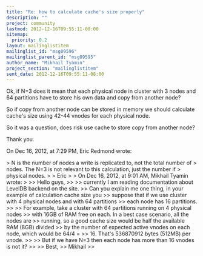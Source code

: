 ```yaml
---
title: "Re: how to calculate cache's size properly"
description: ""
project: community
lastmod: 2012-12-16T09:55:11-08:00
sitemap:
  priority: 0.2
layout: mailinglistitem
mailinglist_id: "msg09596"
mailinglist_parent_id: "msg09595"
author_name: "Mikhail Tyamin"
project_section: "mailinglistitem"
sent_date: 2012-12-16T09:55:11-08:00
---
```



Ok, if N=3 does it mean that each physical node in cluster with 3 nodes and 64 
partitions have to store his own data and copy from another node?

So if copy from another node can be stored in memory we should calculate 
cache's size using 42-44 vnodes for each physical node.

So it was a question, does risk use cache to store copy from another node?

Thank you.

On Dec 16, 2012, at 7:29 PM, Eric Redmond  wrote:

&gt; N is the number of nodes a write is replicated to, not the total number of 
&gt; nodes. The N=3 is not relevant to this calculation, just the number if 
&gt; physical nodes.
&gt; 
&gt; Eric
&gt; 
&gt; On Dec 16, 2012, at 9:01 AM, Mikhail Tyamin  wrote:
&gt; 
&gt;&gt; Hello guys, 
&gt;&gt; 
&gt;&gt; currently I am reading documentation about LevelDB backend on the site. 
&gt;&gt; Can you explain me one thing, in your example of calculation cache size you 
&gt;&gt; suppose that if we use cluster with 4 physical nodes and with 64 partitions 
&gt;&gt; each node has 16 partitions.
&gt;&gt; 
&gt;&gt; For example, take a cluster with 64 partitions running on 4 physical nodes 
&gt;&gt; with 16GB of RAM free on each. In a best case scenario, all the nodes are 
&gt;&gt; running, so a good cache size would be half the available RAM (8GB) divided 
&gt;&gt; by the number of expected active vnodes on each node, which would be 64/4 = 
&gt;&gt; 16. That's 536870912 bytes (512MB) per vnode.
&gt;&gt; 
&gt;&gt; But if we have N=3 then each node has more than 16 vnodes is not it?
&gt;&gt; 
&gt;&gt; Best,
&gt;&gt; Mikhail
&gt;&gt; 

